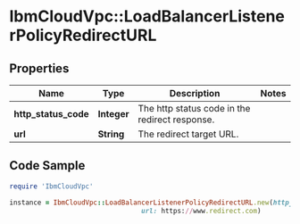 # IbmCloudVpc::LoadBalancerListenerPolicyRedirectURL

## Properties

Name | Type | Description | Notes
------------ | ------------- | ------------- | -------------
**http_status_code** | **Integer** | The http status code in the redirect response. | 
**url** | **String** | The redirect target URL. | 

## Code Sample

```ruby
require 'IbmCloudVpc'

instance = IbmCloudVpc::LoadBalancerListenerPolicyRedirectURL.new(http_status_code: null,
                                 url: https://www.redirect.com)
```


